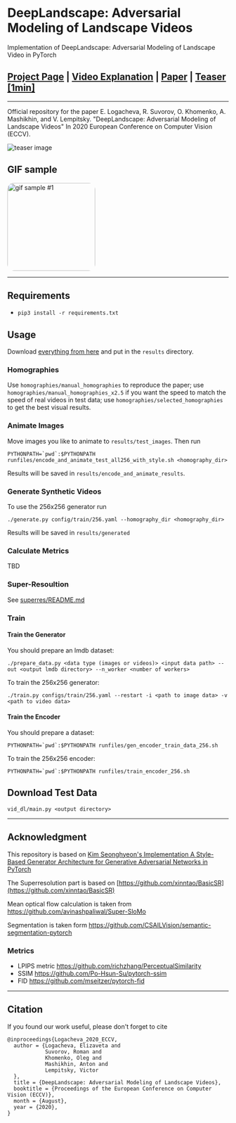 # DeepLandscape: Adversarial Modeling of Landscape Videos
Implementation of DeepLandscape: Adversarial Modeling of Landscape Video in PyTorch
## [Project Page](https://saic-mdal.github.io/deep-landscape/) | [Video Explanation](https://youtu.be/mnYIx9DwVlE) | [Paper](https://www.ecva.net/papers/eccv_2020/papers_ECCV/papers/123680256.pdf) | [Teaser [1min]](https://youtu.be/2CoQRf5qXWY)
---

Official repository for the paper E. Logacheva, R. Suvorov, O. Khomenko, A. Mashikhin, and V. Lempitsky. "DeepLandscape: Adversarial Modeling of Landscape Videos" In 2020 European Conference on Computer Vision (ECCV).

![teaser image](./docs/img/01_intro_grid.jpg)

## GIF sample
<img src="./docs/img/gifs/2-1336_homman3.mp4_frames.gif" width="200" style="border-radius: 15px;" alt="gif sample #1">

---

## Requirements
* `pip3 install -r requirements.txt`

## Usage
Download [everything from here](https://drive.google.com/drive/folders/1HqrT8SwkPOg_N9b2-KLZGUAi4OiLMFEz?usp=sharing) and put in the `results` directory.

### Homographies
Use ``homographies/manual_homographies`` to reproduce the paper; use ``homographies/manual_homographies_x2.5`` if you want the speed to match the speed of real videos in test data; use `homographies/selected_homographies` to get the best visual results.

### Animate Images
Move images you like to animate to `results/test_images`. Then run

``PYTHONPATH=`pwd`:$PYTHONPATH runfiles/encode_and_animate_test_all256_with_style.sh <homography_dir>``

Results will be saved in `results/encode_and_animate_results`.

### Generate Synthetic Videos
To use the 256x256 generator run

`./generate.py config/train/256.yaml --homography_dir <homography_dir>`

Results will be saved in `results/generated`

### Calculate Metrics
TBD

### Super-Resoultion
See [superres/README.md](superres/README.md)

### Train
#### Train the Generator
You should prepare an lmdb dataset:

`./prepare_data.py <data type (images or videos)> <input data path> --out <output lmdb directory> --n_worker <number of workers>`

To train the 256x256 generator:

`./train.py configs/train/256.yaml --restart -i <path to image data> -v <path to video data>`

#### Train the Encoder
You should prepare a dataset:

``PYTHONPATH=`pwd`:$PYTHONPATH runfiles/gen_encoder_train_data_256.sh``

To train the 256x256 encoder:

``PYTHONPATH=`pwd`:$PYTHONPATH runfiles/train_encoder_256.sh``

## Download Test Data
`vid_dl/main.py <output directory>`

-----
## Acknowledgment
This repository is based on [Kim Seonghyeon's Implementation A Style-Based Generator Architecture for Generative Adversarial Networks in PyTorch](https://github.com/rosinality/style-based-gan-pytorch)

The Superresolution part is based on [https://github.com/xinntao/BasicSR](https://github.com/xinntao/BasicSR)

Mean optical flow calculation is taken from https://github.com/avinashpaliwal/Super-SloMo

Segmentation is taken form https://github.com/CSAILVision/semantic-segmentation-pytorch

### Metrics
* LPIPS metric https://github.com/richzhang/PerceptualSimilarity
* SSIM https://github.com/Po-Hsun-Su/pytorch-ssim
* FID https://github.com/mseitzer/pytorch-fid

-----

## Citation
If you found our work useful, please don't forget to cite
```
@inproceedings{Logacheva_2020_ECCV,
  author = {Logacheva, Elizaveta and
            Suvorov, Roman and
            Khomenko, Oleg and
            Mashikhin, Anton and
            Lempitsky, Victor
  },
  title = {DeepLandscape: Adversarial Modeling of Landscape Videos},
  booktitle = {Proceedings of the European Conference on Computer Vision (ECCV)},
  month = {August},
  year = {2020},
}
```
